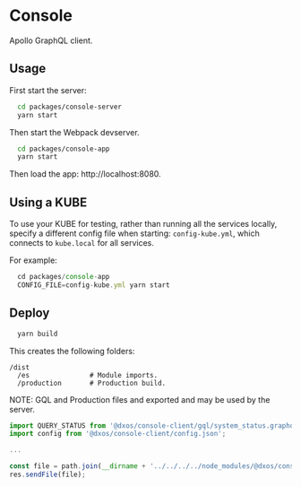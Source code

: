 # Console

Apollo GraphQL client.

## Usage

First start the server:

```bash
  cd packages/console-server
  yarn start
```

Then start the Webpack devserver.

```bash
  cd packages/console-app
  yarn start
```

Then load the app: http://localhost:8080.

## Using a KUBE

To use your KUBE for testing, rather than running all the services locally, specify a different
config file when starting: `config-kube.yml`, which connects to `kube.local` for all services.

For example:

```javascript
  cd packages/console-app
  CONFIG_FILE=config-kube.yml yarn start
```

## Deploy

```bash
  yarn build
```

This creates the following folders:

```
/dist
  /es               # Module imports.
  /production       # Production build.
```

NOTE: GQL and Production files and exported and may be used by the server.

```javascript
import QUERY_STATUS from '@dxos/console-client/gql/system_status.graphql';
import config from '@dxos/console-client/config.json';

...

const file = path.join(__dirname + '../../../../node_modules/@dxos/console-client/dist/production', 'index.html');
res.sendFile(file);
```

